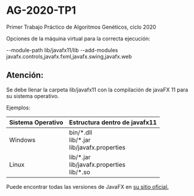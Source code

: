 # AG-2020-TP1
Primer Trabajo Práctico de Algoritmos Genéticos, ciclo 2020

Opciones de la máquina virtual para la correcta ejecución:

--module-path lib/javafx11/lib --add-modules javafx.controls,javafx.fxml,javafx.swing,javafx.web


## Atención:

Se debe llenar la carpeta lib/javafx11 con la compilación de javaFX 11 para su sistema operativo.

Ejemplos:

| Sistema Operativo | Estructura dentro de javafx11  |
--- | --- 
|Windows|bin/\*.dll<br/>lib/*.jar<br/>lib/javafx.properties|
|Linux|lib/\*.jar<br/>lib/javafx.properties<br/>lib/*.so|

Puede encontrar todas las versiones de JavaFX en [su sitio oficial.](https://gluonhq.com/products/javafx/)